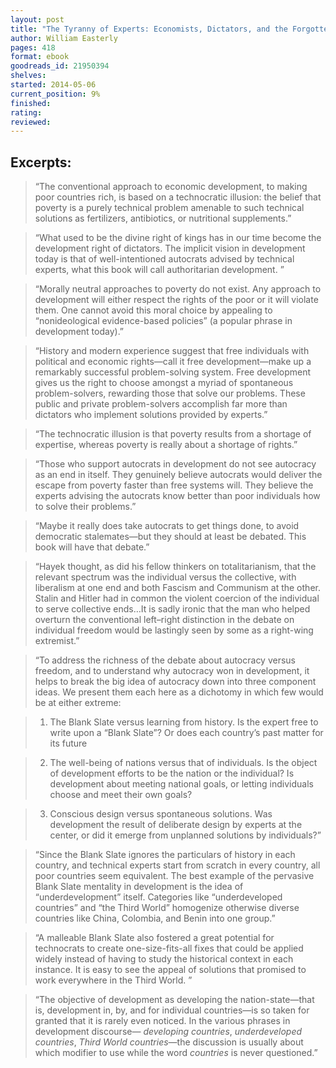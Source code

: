 ```yaml
---
layout: post
title: "The Tyranny of Experts: Economists, Dictators, and the Forgotten Rights of the Poor"
author: William Easterly
pages: 418
format: ebook
goodreads_id: 21950394
shelves: 
started: 2014-05-06
current_position: 9%
finished: 
rating: 
reviewed: 
---
```

## Excerpts:

> “The conventional approach to economic development, to making poor countries
> rich, is based on a technocratic illusion: the belief that poverty is a
> purely technical problem amenable to such technical solutions as fertilizers,
> antibiotics, or nutritional supplements.”

> “What used to be the divine right of kings has in our time become the
> development right of dictators. The implicit vision in development today
> is that of well-intentioned autocrats advised by technical experts, what
> this book will call authoritarian development. ”

> “Morally neutral approaches to poverty do not exist. Any approach to
> development will either respect the rights of the poor or it will violate
> them. One cannot avoid this moral choice by appealing to “nonideological
> evidence-based policies” (a popular phrase in development today).”

> “History and modern experience suggest that free individuals with political
> and economic rights—call it free development—make up a remarkably successful
> problem-solving system. Free development gives us the right to choose
> amongst a myriad of spontaneous problem-solvers, rewarding those that solve
> our problems. These public and private problem-solvers accomplish far more
> than dictators who implement solutions provided by experts.”

> “The technocratic illusion is that poverty results from a shortage of
> expertise, whereas poverty is really about a shortage of rights.”

> “Those who support autocrats in development do not see autocracy as an end
> in itself. They genuinely believe autocrats would deliver the escape from
> poverty faster than free systems will. They believe the experts advising
> the autocrats know better than poor individuals how to solve their problems.”

> “Maybe it really does take autocrats to get things done, to avoid democratic
> stalemates—but they should at least be debated. This book will have that
> debate.”

> “Hayek thought, as did his fellow thinkers on totalitarianism, that
> the relevant spectrum was the individual versus the collective, with
> liberalism at one end and both Fascism and Communism at the other.
> Stalin and Hitler had in common the violent coercion of the individual
> to serve collective ends…It is sadly ironic that the man who helped
> overturn the conventional left–right distinction in the debate on
> individual freedom would be lastingly seen by some as a right-wing
> extremist.”

> “To address the richness of the debate about autocracy versus freedom,
> and to understand why autocracy won in development, it helps to break
> the big idea of autocracy down into three component ideas. We present
> them each here as a dichotomy in which few would be at either extreme:

> 1. The Blank Slate versus learning from history. Is the expert free to
> write upon a “Blank Slate”? Or does each country’s past matter for its
> future

> 2. The well-being of nations versus that of individuals. Is the object of
> development efforts to be the nation or the individual? Is development
> about meeting national goals, or letting individuals choose and meet their
> own goals?

> 3. Conscious design versus spontaneous solutions. Was development the result
> of deliberate design by experts at the center, or did it emerge from
> unplanned solutions by individuals?”

> “Since the Blank Slate ignores the particulars of history in each country,
> and technical experts start from scratch in every country, all poor countries
> seem equivalent. The best example of the pervasive Blank Slate mentality
> in development is the idea of “underdevelopment” itself. Categories like
> “underdeveloped countries” and “the Third World” homogenize otherwise
> diverse countries like China, Colombia, and Benin into one group.”

> “A malleable Blank Slate also fostered a great potential for technocrats
> to create one-size-fits-all fixes that could be applied widely instead of
> having to study the historical context in each instance. It is easy to see
> the appeal of solutions that promised to work everywhere in the Third
> World. ”

> “The objective of development as developing the nation-state—that is,
> development in, by, and for individual countries—is so taken for granted
> that it is rarely even noticed. In the various phrases in development
> discourse— *developing countries*, *underdeveloped countries*, 
> *Third World countries*—the discussion is usually about which modifier 
> to use while the word *countries* is never questioned.”


